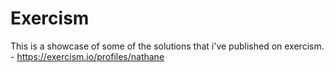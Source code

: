 # Exercism
This is a showcase of some of the solutions that i've published on exercism. - https://exercism.io/profiles/nathane
